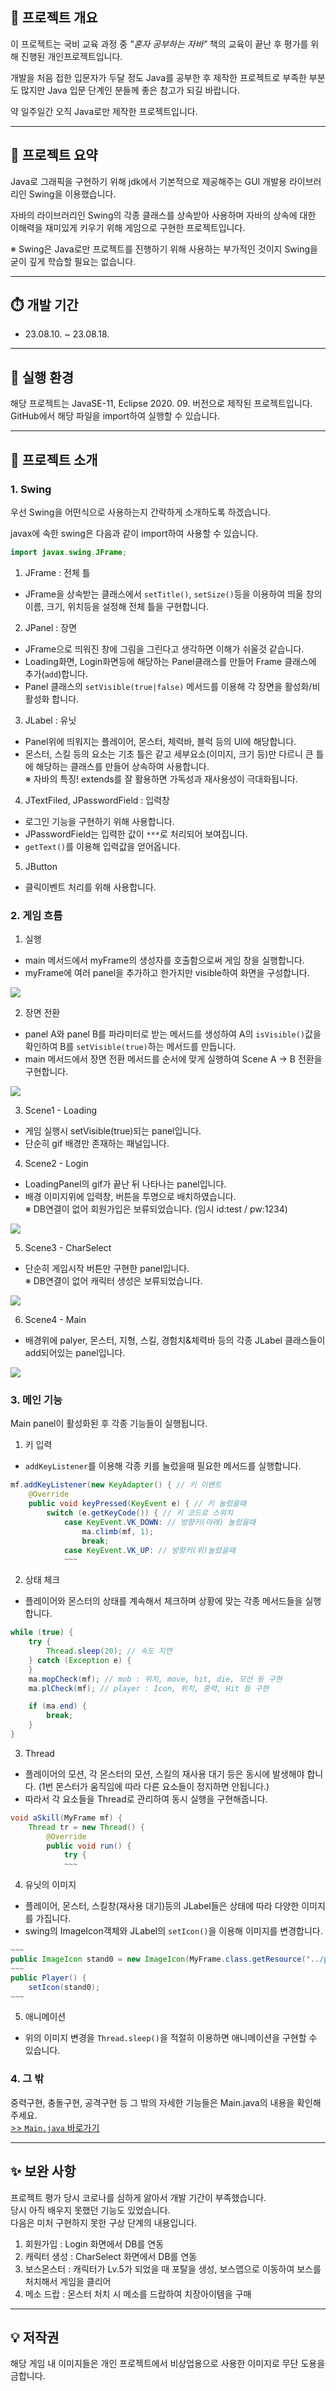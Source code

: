 ## 📗 프로젝트 개요

이 프로젝트는 국비 교육 과정 중 _"혼자 공부하는 자바"_ 책의 교육이 끝난 후 평가를 위해 진행된 개인프로젝트입니다.

개발을 처음 접한 입문자가 두달 정도 Java를 공부한 후 제작한 프로젝트로 부족한 부분도 많지만 Java 입문 단계인 분들께 좋은 참고가 되길 바랍니다.

약 일주일간 오직 Java로만 제작한 프로젝트입니다.

---

## 📘 프로젝트 요약

Java로 그래픽을 구현하기 위해 jdk에서 기본적으로 제공해주는 GUI 개발용 라이브러리인 Swing을 이용했습니다.

자바의 라이브러리인 Swing의 각종 클래스를 상속받아 사용하며 자바의 상속에 대한 이해력을 재미있게 키우기 위해 게임으로 구현한 프로젝트입니다.

※ Swing은 Java로만 프로젝트를 진행하기 위해 사용하는 부가적인 것이지 Swing을 굳이 깊게 학습할 필요는 없습니다.

---

## ⏱️ 개발 기간

* 23.08.10. ~ 23.08.18.

---

## 📕 실행 환경
해당 프로젝트는 JavaSE-11, Eclipse 2020. 09. 버전으로 제작된 프로젝트입니다.<br />
GitHub에서 해당 파일을 import하여 실행할 수 있습니다.

---

## 📙 프로젝트 소개

### 1. Swing

우선 Swing을 어떤식으로 사용하는지 간략하게 소개하도록 하겠습니다.

>
javax에 속한 swing은 다음과 같이 import하여 사용할 수 있습니다.
```java
import javax.swing.JFrame;
```

1) JFrame : 전체 틀

* JFrame을 상속받는 클래스에서 `setTitle()`, `setSize()`등을 이용하여 띄울 창의 이름, 크기, 위치등을 설정해 전체 틀을 구현합니다.

2) JPanel : 장면

* JFrame으로 띄워진 창에 그림을 그린다고 생각하면 이해가 쉬울것 같습니다.
* Loading화면, Login화면등에 해당하는 Panel클래스를 만들어 Frame 클래스에 추가(`add`)합니다.
* Panel 클래스의 `setVisible(true|false)` 메서드를 이용해 각 장면을 활성화/비활성화 합니다.

3) JLabel : 유닛

* Panel위에 띄워지는 플레이어, 몬스터, 체력바, 블럭 등의 UI에 해당합니다.
* 몬스터, 스킬 등의 요소는 기초 틀은 같고 세부요소(이미지, 크기 등)만 다르니 큰 틀에 해당하는 클래스를 만들어 상속하여 사용합니다. <br />
※ 자바의 특징! extends를 잘 활용하면 가독성과 재사용성이 극대화됩니다.

4) JTextFiled, JPasswordField : 입력창

* 로그인 기능을 구현하기 위해 사용합니다.
* JPasswordField는 입력한 값이 `***`로 처리되어 보여집니다.
* `getText()`를 이용해 입력값을 얻어옵니다.

5) JButton

* 클릭이벤트 처리를 위해 사용합니다.

### 2. 게임 흐름

1) 실행

* main 메서드에서 myFrame의 생성자를 호출함으로써 게임 창을 실행합니다.
* myFrame에 여러 panel을 추가하고 한가지만 visible하여 화면을 구성합니다.


![](https://velog.velcdn.com/images/ksj0314/post/bd559998-35eb-4d3e-ad90-644bf4517edd/image.png)

2) 장면 전환
* panel A와 panel B를 파라미터로 받는 메서드를 생성하여 A의 `isVisible()`값을 확인하여 B를 `setVisible(true)`하는 메서드를 만듭니다.
* main 메서드에서 장면 전환 메서드를 순서에 맞게 실행하여 Scene A -> B 전환을 구현합니다.

![](https://velog.velcdn.com/images/ksj0314/post/7c705ab5-ea81-4852-9bd7-e7f6619ebbd7/image.png)


3) Scene1 - Loading

* 게임 실행시 setVisible(true)되는 panel입니다.
* 단순히 gif 배경만 존재하는 패널입니다.

4) Scene2 - Login

* LoadingPanel의 gif가 끝난 뒤 나타나는 panel입니다.
* 배경 이미지위에 입력창, 버튼을 투명으로 배치하였습니다. <br />
※ DB연결이 없어 회원가입은 보류되었습니다. (임시 id:test / pw:1234)

![](https://velog.velcdn.com/images/ksj0314/post/6e711d75-9a40-487b-be8e-1b76971c5a31/image.png)


5) Scene3 - CharSelect

* 단순히 게임시작 버튼만 구현한 panel입니다. <br />
※ DB연결이 없어 캐릭터 생성은 보류되었습니다.

![](https://velog.velcdn.com/images/ksj0314/post/4b57f006-d982-4cb5-bd43-f8406b595bf7/image.png)


6) Scene4 - Main

* 배경위에 palyer, 몬스터, 지형, 스킬, 경험치&체력바 등의 각종 JLabel 클래스들이 add되어있는 panel입니다.

![](https://velog.velcdn.com/images/ksj0314/post/d24466c3-7647-4762-9bbe-025d99b87691/image.png)

### 3. 메인 기능

Main panel이 활성화된 후 각종 기능들이 실행됩니다.

1) 키 입력

* `addKeyListener`를 이용해 각종 키를 눌렀을때 필요한 메서드를 실행합니다.

>
```java
mf.addKeyListener(new KeyAdapter() { // 키 이벤트
	@Override
	public void keyPressed(KeyEvent e) { // 키 눌렀을때
		switch (e.getKeyCode()) { // 키 코드로 스위치
			case KeyEvent.VK_DOWN: // 방향키(아래) 눌렀을때
				ma.climb(mf, 1);
				break;
			case KeyEvent.VK_UP: // 방향키(위)눌렀을때
			~~~
```

2) 상태 체크

* 플레이어와 몬스터의 상태를 계속해서 체크하며 상황에 맞는 각종 메서드들을 실행합니다.

>
```java
while (true) {
	try {
		Thread.sleep(20); // 속도 지연
	} catch (Exception e) {
	}
	ma.mopCheck(mf); // mob : 위치, move, hit, die, 모션 등 구현
	ma.plCheck(mf); // player : Icon, 위치, 중력, Hit 등 구현

	if (ma.end) {
		break;
	}
}
```

3) Thread

* 플레이어의 모션, 각 몬스터의 모션, 스킬의 재사용 대기 등은 동시에 발생해야 합니다. (1번 몬스터가 움직임에 따라 다른 요소들이 정지하면 안됩니다.)
* 따라서 각 요소들을 Thread로 관리하여 동시 실행을 구현해줍니다. 

>
```java
void aSkill(MyFrame mf) {
	Thread tr = new Thread() {
		@Override
		public void run() {
			try {
            ~~~
```

4) 유닛의 이미지

* 플레이어, 몬스터, 스킬창(재사용 대기)등의 JLabel들은 상태에 따라 다양한 이미지를 가집니다.
* swing의 ImageIcon객체와 JLabel의 `setIcon()`을 이용해 이미지를 변경합니다.

>
```java
~~~
public ImageIcon stand0 = new ImageIcon(MyFrame.class.getResource("../pl_image/stand0.gif"));
~~~
public Player() {
	setIcon(stand0);
~~~
```

5) 애니메이션

* 위의 이미지 변경을 `Thread.sleep()`을 적절히 이용하면 애니메이션을 구현할 수 있습니다.

### 4. 그 밖
중력구현, 충돌구현, 공격구현 등 그 밖의 자세한 기능들은 Main.java의 내용을 확인해주세요. <br />
[>> `Main.java` 바로가기](https://github.com/KSJ0314/Mini-MapleStory/blob/master/KimSoJungProject0817/src/main_/Main.java)

---

## ✨ 보완 사항

프로젝트 평가 당시 코로나를 심하게 앓아서 개발 기간이 부족했습니다. <br />
당시 아직 배우지 못했던 기능도 있었습니다. <br />
다음은 미처 구현하지 못한 구상 단계의 내용입니다. <br />

1) 회원가입 : Login 화면에서 DB를 연동
2) 캐릭터 생성 : CharSelect 화면에서 DB를 연동
3) 보스몬스터 : 캐릭터가 Lv.5가 되었을 때 포탈을 생성, 보스맵으로 이동하여 보스를 처치해서 게임을 클리어
4) 메소 드랍 : 몬스터 처치 시 메소를 드랍하여 치장아이템을 구매

---

## 💡 저작권

해당 게임 내 이미지들은 개인 프로젝트에서 비상업용으로 사용한 이미지로 무단 도용을 금합니다.
